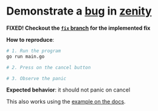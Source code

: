 # Demonstrate a [bug](https://github.com/ncruces/zenity/issues/39) in [zenity](https://github.com/ncruces/zenity)

**FIXED! Checkout the [`fix` branch](https://github.com/billy4479/zenity-bug/tree/fix) for the implemented fix**

**How to reproduce**:

```sh
# 1. Run the program
go run main.go

# 2. Press on the cancel button

# 3. Observe the panic
```

**Expected behavior**: it should not panic on cancel

This also works using the [example on the docs](https://pkg.go.dev/github.com/ncruces/zenity#example-Progress).
